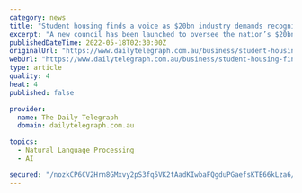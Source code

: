 ```yaml
---
category: news
title: "Student housing finds a voice as $20bn industry demands recognition"
excerpt: "A new council has been launched to oversee the nation’s $20bn purpose-built student housing sector and advocate for its interests as more international students return to Australia."
publishedDateTime: 2022-05-18T02:30:00Z
originalUrl: "https://www.dailytelegraph.com.au/business/student-housing-finds-a-voice-as-20bn-industry-demands-recognition/news-story/a706283d09517676530b452a29517d18"
webUrl: "https://www.dailytelegraph.com.au/business/student-housing-finds-a-voice-as-20bn-industry-demands-recognition/news-story/a706283d09517676530b452a29517d18"
type: article
quality: 4
heat: 4
published: false

provider:
  name: The Daily Telegraph
  domain: dailytelegraph.com.au

topics:
  - Natural Language Processing
  - AI

secured: "/nozkCP6CV2Hrn8GMxvy2pS3fq5VK2tAadKIwbaFQgduPGaefsKTE66kLza6/fsXQL0uYvM1z3xIMN04tOBfqjPQZUYRloBL44SYj6j0J5pG2t36fZ4DMeppZdMClDmyjOQcIm7Do81EMCbFEcO3BbPJFZO/CpGTL+phipSGBFqp5mCJPJdzRXw5kSdNw2zb0FfCAHvvMXeTiJi8SSsueJzA4QFtTxuLuHYcGPulCz8xzzaJLWHQYcNOkYMP1Utu3VyQYB/M0Ssj4FPC4Y2HtONhgwtX70V1Yfii4kqpbUXZWCoXZegJ3X/hi3odLx2JE396niSbTj+44O7H6ultaVS/rpicYfMDkPQxdUNnQig=;9/Z9yGshP/fKFAwci5/cIQ=="
---
```


